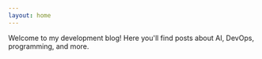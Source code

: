 ```yaml
---
layout: home
---
```


Welcome to my development blog! Here you'll find posts about AI, DevOps, programming, and more.
